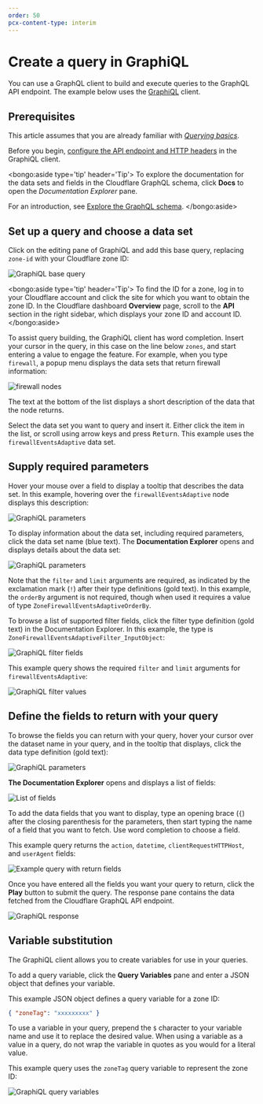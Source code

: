 ```yaml
---
order: 50
pcx-content-type: interim
---
```


# Create a query in GraphiQL

You can use a GraphQL client to build and execute queries to the GraphQL API endpoint. The example below uses the [GraphiQL](https://github.com/graphql/graphiql/tree/main/packages/graphiql#readme) client.

## Prerequisites

This article assumes that you are already familiar with [_Querying basics_](/graphql-api/getting-started/querying-basics).

Before you begin, [configure the API endpoint and HTTP headers](/graphql-api/getting-started/authentication/graphql-client-headers) in the GraphiQL client.

<bongo:aside type='tip' header='Tip'>
To explore the documentation for the data sets and fields in the Cloudflare GraphQL schema, click **Docs** to open the _Documentation Explorer_ pane.

For an introduction, see [Explore the GraphQL schema](/graphql-api/getting-started/explore-graphql-schema).
</bongo:aside>

## Set up a query and choose a data set

Click on the editing pane of GraphiQL and add this base query, replacing `zone-id` with your Cloudflare zone ID:

![GraphiQL base query](../../static/images/graphiql-base-query.png)

<bongo:aside type='tip' header='Tip'>
To find the ID for a zone, log in to your Cloudflare account and click the site for which you want to obtain the zone ID. In the Cloudflare dashboard **Overview** page, scroll to the **API** section in the right sidebar, which displays your zone ID and account ID.
</bongo:aside>

To assist query building, the GraphiQL client has word completion. Insert your cursor in the query, in this case on the line below `zones`, and start entering a value to engage the feature. For example, when you type `firewall`, a popup menu displays the data sets that return firewall information:

![firewall nodes](../../static/images/graphiql-word-completion.png)

The text at the bottom of the list displays a short description of the data that the node returns.

Select the data set you want to query and insert it. Either click the item in the list, or scroll using arrow keys and press <kbd>Return</kbd>. This example uses the `firewallEventsAdaptive` data set.

## Supply required parameters

Hover your mouse over a field to display a tooltip that describes the data set. In this example, hovering over the `firewallEventsAdaptive` node displays this description:

![GraphiQL parameters](../../static/images/graphiql-set-up-base-query.png)

To display information about the data set, including required parameters, click the data set name (blue text). The **Documentation Explorer** opens and displays details about the data set:

![GraphiQL parameters](../../static/images/graphiql-parameters.png)

Note that the `filter` and `limit` arguments are required, as indicated by the exclamation mark (`!`) after their type definitions (gold text). In this example, the `orderBy` argument is not required, though when used it requires a value of type `ZoneFirewallEventsAdaptiveOrderBy`.

To browse a list of supported filter fields, click the filter type definition (gold text) in the Documentation Explorer. In this example, the type is `ZoneFirewallEventsAdaptiveFilter_InputObject`:

![GraphiQL filter fields](../../static/images/graphiql-filter-fields.png)

This example query shows the required `filter` and `limit` arguments for `firewallEventsAdaptive`:

![GraphiQL filter values](../../static/images/graphiql-filter-values.png)

## Define the fields to return with your query

To browse the fields you can return with your query, hover your cursor over the dataset name in your query, and in the tooltip that displays, click the data type definition (gold text):

![GraphiQL parameters](../../static/images/graphiql-set-up-base-query.png)

**The Documentation Explorer** opens and displays a list of fields:

![List of fields](../../static/images/graphiql-return-fields.png)

To add the data fields that you want to display, type an opening brace (`{`) after the closing parenthesis for the parameters, then start typing the name of a field that you want to fetch. Use word completion to choose a field.

This example query returns the `action`, `datetime`, `clientRequestHTTPHost`, and `userAgent` fields:

![Example query with return fields](../../static/images/graphiql-query-return-field-values.png)

Once you have entered all the fields you want your query to return, click the **Play** button to submit the query. The response pane contains the data fetched from the Cloudflare GraphQL API endpoint.

![GraphiQL response](../../static/images/create-query-fw-data-set-play.png)

## Variable substitution

The GraphiQL client allows you to create variables for use in your queries.

To add a query variable, click the **Query Variables** pane and enter a JSON object that defines your variable.

This example JSON object defines a query variable for a zone ID:

```json
{ "zoneTag": "xxxxxxxxx" }
```

To use a variable in your query, prepend the `$` character to your variable name and use it to replace the desired value. When using a variable as a value in a query, do not wrap the variable in quotes as you would for a literal value.

This example query uses the `zoneTag` query variable to represent the zone ID:

![GraphiQL query variables](../../static/images/graphiql-query-variables.png)
